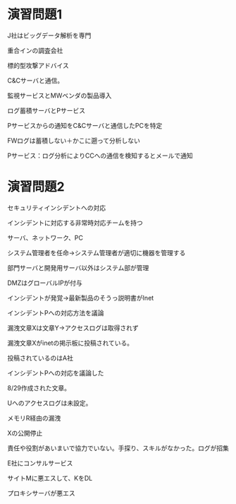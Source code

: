 # 演習問題1

J社はビッグデータ解析を専門

重合インの調査会社

標的型攻撃アドバイス

C&Cサーバと通信。

監視サービスとMWベンダの製品導入

ログ蓄積サーバとPサービス

Pサービスからの通知をC&Cサーバと通信したPCを特定

FWログは蓄積しない＋かこに遡って分析しない

Pサービス：ログ分析によりCCへの通信を検知するとメールで通知

# 演習問題2

セキュリティインシデントへの対応

インシデントに対応する非常時対応チームを持つ

サーバ、ネットワーク、PC

システム管理者を任命→システム管理者が適切に機器を管理する

部門サーバと開発用サーバ以外はシステム部が管理

DMZはグローバルIPが付与

インシデントが発覚→最新製品のそうっ説明書がInet

インシデントPへの対応方法を議論

漏洩文章Xは文章Y→アクセスログは取得されず

漏洩文章Xがinetの掲示板に投稿されている。

投稿されているのはA社

インシデントPへの対応を議論した

8/29作成された文章。

Uへのアクセスログは未設定。

メモリR経由の漏洩

Xの公開停止

責任や役割があいまいで協力でいない。手探り、スキルがなかった。ログが招集

E社にコンサルサービス

サイトMに悪エスして、KをDL

プロキシサーバが悪エス
